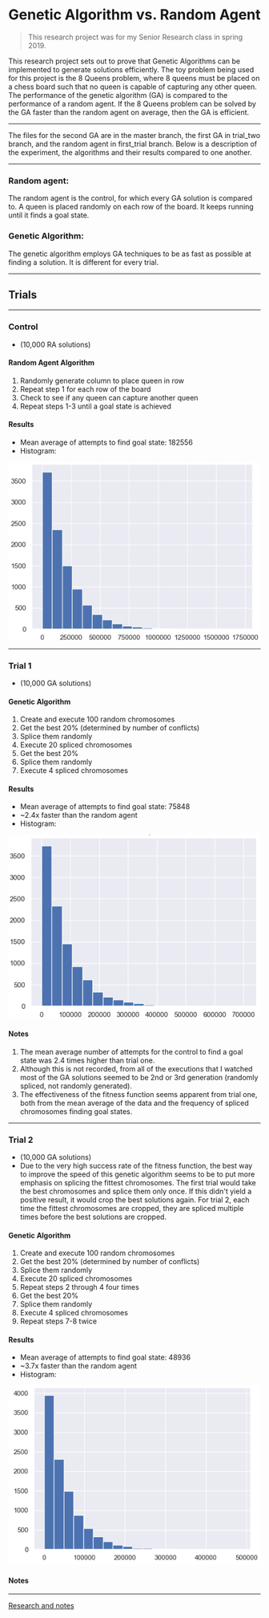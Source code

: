 # Genetic Algorithm vs. Random Agent
> This research project was for my Senior Research class in spring 2019.

This research project sets out to prove that Genetic Algorithms can be implemented to generate solutions efficiently. The toy problem being used for this project is the 8 Queens problem, where 8 queens must be placed on a chess board such that no queen is capable of capturing any other queen. The performance of the genetic algorithm (GA) is compared to the performance of a random agent. If the 8 Queens problem can be solved by the GA faster than the random agent on average, then the GA is efficient.
___
The files for the second GA are in the master branch, the first GA in trial_two branch, and the random agent in first_trial branch. Below is a description of the experiment, the algorithms and their results compared to one another.
___
### Random agent:
The random agent is the control, for which every GA solution is compared to. A queen is placed randomly on each row of the board. It keeps running until it finds a goal state.

### Genetic Algorithm:
The genetic algorithm employs GA techniques to be as fast as possible at finding a solution. It is different for every trial.
___
## Trials
___
### Control
* (10,000 RA solutions)
#### Random Agent Algorithm
1. Randomly generate column to place queen in row
2. Repeat step 1 for each row of the board
3. Check to see if any queen can capture another queen
4. Repeat steps 1-3 until a goal state is achieved
#### Results
* Mean average of attempts to find goal state: 182556
* Histogram:

![Histogram](./screenshots/random_agent.png)
___
### Trial 1
* (10,000 GA solutions)
#### Genetic Algorithm
1. Create and execute 100 random chromosomes
2. Get the best 20% (determined by number of conflicts)
3. Splice them randomly
4. Execute 20 spliced chromosomes
5. Get the best 20%
6. Splice them randomly
7. Execute 4 spliced chromosomes
#### Results
* Mean average of attempts to find goal state: 75848
* ~2.4x faster than the random agent
* Histogram:

![Histogram](./screenshots/ga_trial_one.png)
#### Notes
1. The mean average number of attempts for the control to find a goal state was 2.4 times higher than trial one.
2. Although this is not recorded, from all of the executions that I watched most of the GA solutions seemed to be 2nd or 3rd generation (randomly spliced, not randomly generated).
3. The effectiveness of the fitness function seems apparent from trial one, both from the mean average of the data and the frequency of spliced chromosomes finding goal states.
___
### Trial 2
* (10,000 GA solutions)
* Due to the very high success rate of the fitness function, the best way to improve the speed of this genetic algorithm seems to be to put more emphasis on splicing the fittest chromosomes. The first trial would take the best chromosomes and splice them only once. If this didn't yield a positive result, it would crop the best solutions again. For trial 2, each time the fittest chromosomes are cropped, they are spliced multiple times before the best solutions are cropped.
#### Genetic Algorithm
1. Create and execute 100 random chromosomes
2. Get the best 20% (determined by number of conflicts)
3. Splice them randomly
4. Execute 20 spliced chromosomes
5. Repeat steps 2 through 4 four times
6. Get the best 20%
7. Splice them randomly
8. Execute 4 spliced chromosomes
9. Repeat steps 7-8 twice
#### Results
* Mean average of attempts to find goal state: 48936
* ~3.7x faster than the random agent
* Histogram:

![Histogram](./screenshots/ga_trial_two.png)
#### Notes

___
[Research and notes](https://github.com/RobbyB97/ga-research-project/blob/master/Research.md)
